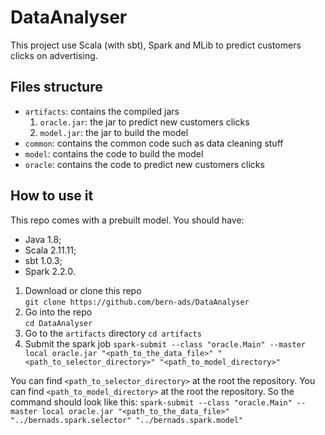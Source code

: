 # DataAnalyser

This project use Scala (with sbt), Spark and MLib to predict customers clicks on advertising.

## Files structure

- `artifacts`: contains the compiled jars
    1. `oracle.jar`: the jar to predict new customers clicks
    2. `model.jar`: the jar to build the model
- `common`: contains the common code such as data cleaning stuff
- `model`: contains the code to build the model
- `oracle`: contains the code to predict new customers clicks

## How to use it

This repo comes with a prebuilt model. 
You should have: 
- Java 1.8;
- Scala 2.11.11;
- sbt 1.0.3;
- Spark 2.2.0.

1. Download or clone this repo  
    `git clone https://github.com/bern-ads/DataAnalyser`
2. Go into the repo  
    `cd DataAnalyser`
3. Go to the `artifacts` directory
    `cd artifacts`
4. Submit the spark job
    `spark-submit --class "oracle.Main" --master local oracle.jar "<path_to_the_data_file>" "<path_to_selector_directory>" "<path_to_model_directory>"` 

You can find `<path_to_selector_directory>` at the root the repository.
You can find `<path_to_model_directory>` at the root the repository.
So the command should look like this:
    `spark-submit --class "oracle.Main" --master local oracle.jar "<path_to_the_data_file>" "../bernads.spark.selector" "../bernads.spark.model"` 
  